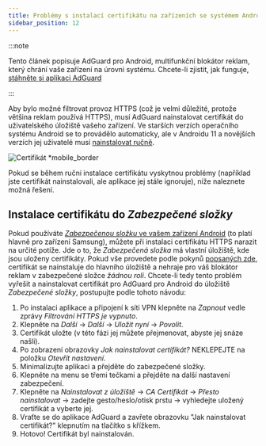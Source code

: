 ```yaml
---
title: Problémy s instalací certifikátu na zařízeních se systémem Android 11+
sidebar_position: 12
---
```


:::note

Tento článek popisuje AdGuard pro Android, multifunkční blokátor reklam, který chrání vaše zařízení na úrovni systému. Chcete-li zjistit, jak funguje, [stáhněte si aplikaci AdGuard](https://adguard.com/download.html?auto=true)

:::

Aby bylo možné filtrovat provoz HTTPS (což je velmi důležité, protože většina reklam používá HTTPS), musí AdGuard nainstalovat certifikát do uživatelského úložiště vašeho zařízení. Ve starších verzích operačního systému Android se to provádělo automaticky, ale v Androidu 11 a novějších verzích jej uživatelé musí [nainstalovat ručně](../../overview#https-filtering).

![Certifikát *mobile_border](https://cdn.adtidy.org/public/Adguard/Blog/Android/3-5/cert-en.gif)

Pokud se během ruční instalace certifikátu vyskytnou problémy (například jste certifikát nainstalovali, ale aplikace jej stále ignoruje), níže naleznete možná řešení.

## Instalace certifikátu do *Zabezpečené složky*

Pokud používáte [ *Zabezpečenou složku* ve vašem zařízení Android](https://www.samsung.com/uk/support/mobile-devices/what-is-the-secure-folder-and-how-do-i-use-it/) (to platí hlavně pro zařízení Samsung), můžete při instalaci certifikátu HTTPS narazit na určité potíže. Jde o to, že *Zabezpečená složka* má vlastní úložiště, kde jsou uloženy certifikáty. Pokud vše provedete podle pokynů [popsaných zde](../../overview#https-filtering), certifikát se nainstaluje do hlavního úložiště a nehraje pro váš blokátor reklam v zabezpečené složce *žádnou roli*. Chcete-li tedy tento problém vyřešit a nainstalovat certifikát pro AdGuard pro Android do úložiště *Zabezpečené složky*, postupujte podle tohoto návodu:


1. Po instalaci aplikace a připojení k síti VPN klepněte na *Zapnout* vedle zprávy *Filtrování HTTPS je vypnuto*.
2. Klepněte na *Další* → *Další* → *Uložit nyní* → *Povolit*.
3. Certifikát uložte (v této fázi jej můžete přejmenovat, abyste jej snáze našli).
4. Po zobrazení obrazovky *Jak nainstalovat certifikát?* NEKLEPEJTE na položku *Otevřít nastavení*.
5. Minimalizujte aplikaci a přejděte do zabezpečené složky.
6. Klepněte na menu se třemi tečkami a přejděte na další nastavení zabezpečení.
7. Klepněte na *Nainstalovat z úložiště* → *CA Certifikát* → *Přesto nainstalovat* → zadejte gesto/heslo/otisk prstu → vyhledejte uložený certifikát a vyberte jej.
8. Vraťte se do aplikace AdGuard a zavřete obrazovku "Jak nainstalovat certifikát?" klepnutím na tlačítko s křížkem.
9. Hotovo! Certifikát byl nainstalován.
